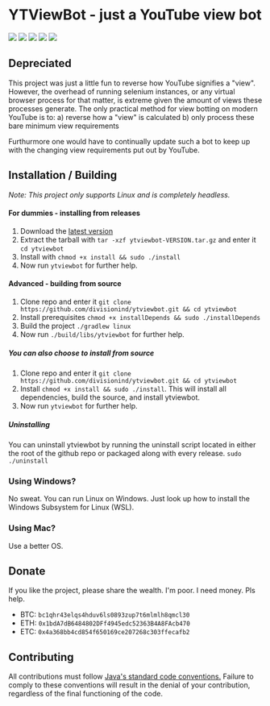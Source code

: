 # YTViewBot - just a YouTube view bot
[![](https://img.shields.io/travis/divisionind/ytviewbot/master.svg?style=flat-square)](https://travis-ci.org/divisionind/ytviewbot)
![](https://img.shields.io/badge/platform-Linux-blue.svg?style=flat-square)
![](https://img.shields.io/badge/license-GPLv3-green.svg?style=flat-square)
![](https://img.shields.io/badge/dev%20status-inactive-red.svg?style=flat-square)
![](https://img.shields.io/github/repo-size/divisionind/ytviewbot.svg?style=flat-square)

## Depreciated
This project was just a little fun to reverse how YouTube signifies a "view". However,
the overhead of running selenium instances, or any virtual browser process for that matter, 
is extreme given the amount of views these processes generate. The only practical method for 
view botting on modern YouTube is to:
a) reverse how a "view" is calculated 
b) only process these bare minimum view requirements

Furthurmore one would have to continually update such a bot to keep up with the changing 
view requirements put out by YouTube.

## Installation / Building
_Note: This project only supports Linux and is completely headless._

#### For dummies - installing from releases
1. Download the [latest version](https://github.com/divisionind/ytviewbot/releases/latest)
2. Extract the tarball with `tar -xzf ytviewbot-VERSION.tar.gz` and enter it `cd ytviewbot`
3. Install with `chmod +x install && sudo ./install`
4. Now run `ytviewbot` for further help.

#### Advanced - building from source
1. Clone repo and enter it `git clone https://github.com/divisionind/ytviewbot.git && cd ytviewbot`
2. Install prerequisites `chmod +x installDepends && sudo ./installDepends`
3. Build the project `./gradlew linux`
4. Now run `./build/libs/ytviewbot` for further help.

##### You can also choose to install from source
1. Clone repo and enter it `git clone https://github.com/divisionind/ytviewbot.git && cd ytviewbot`
2. Install `chmod +x install && sudo ./install`. This will install all dependencies, build the source, and install ytviewbot.
3. Now run `ytviewbot` for further help.

##### Uninstalling
You can uninstall ytviewbot by running the uninstall script located in either
the root of the github repo or packaged along with every release. `sudo ./uninstall`

### Using Windows?
No sweat. You can run Linux on Windows. Just look up how to install the Windows Subsystem for Linux (WSL).

### Using Mac?
Use a better OS.

## Donate
If you like the project, please share the wealth. I'm poor. I need money. Pls help.

- BTC: `bc1qhr43elqs4hduv6ls0893zup7t6mlmlh8qmcl30`
- ETH: `0x1bdA7dB6484802DFf4945edc52363B4A8FAcb470`
- ETC: `0x4a368bb4cd854f650169ce207268c303ffecafb2`

## Contributing
All contributions must follow 
[Java's standard code conventions.](https://www.oracle.com/technetwork/java/codeconventions-150003.pdf) 
Failure to comply to these conventions will result in the denial of your contribution, regardless 
of the final functioning of the code.
